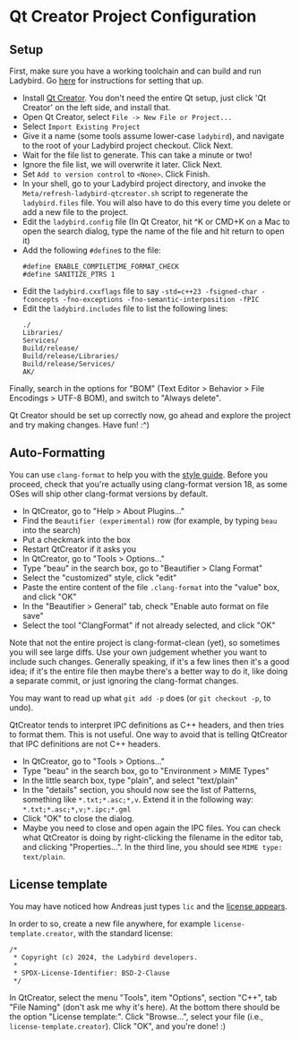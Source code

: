# Qt Creator Project Configuration

## Setup

First, make sure you have a working toolchain and can build and run Ladybird. Go [here](../BuildInstructionsLadybird.md) for instructions for setting that up.

* Install [Qt Creator](https://www.qt.io/offline-installers). You don't need the entire Qt setup, just click 'Qt Creator' on the left side, and install that.
* Open Qt Creator, select `File -> New File or Project...`
* Select `Import Existing Project`
* Give it a name (some tools assume lower-case `ladybird`), and navigate to the root of your Ladybird project checkout. Click Next.
* Wait for the file list to generate. This can take a minute or two!
* Ignore the file list, we will overwrite it later. Click Next.
* Set `Add to version control` to `<None>`. Click Finish.
* In your shell, go to your Ladybird project directory, and invoke the `Meta/refresh-ladybird-qtcreator.sh` script to regenerate the `ladybird.files` file. You will also have to do this every time you delete or add a new file to the project.
* Edit the `ladybird.config` file (In Qt Creator, hit ^K or CMD+K on a Mac to open the search dialog, type the name of the file and hit return to open it)
* Add the following `#define`s to the file:
    ```
    #define ENABLE_COMPILETIME_FORMAT_CHECK
    #define SANITIZE_PTRS 1
    ```
* Edit the `ladybird.cxxflags` file to say `-std=c++23 -fsigned-char -fconcepts -fno-exceptions -fno-semantic-interposition -fPIC`
* Edit the `ladybird.includes` file to list the following lines:
    ```
    ./
    Libraries/
    Services/
    Build/release/
    Build/release/Libraries/
    Build/release/Services/
    AK/
    ```

Finally, search in the options for "BOM" (Text Editor > Behavior > File Encodings > UTF-8 BOM), and switch to "Always delete".

Qt Creator should be set up correctly now, go ahead and explore the project and try making changes. Have fun! :^)

## Auto-Formatting

You can use `clang-format` to help you with the [style guide](../CodingStyle.md). Before you proceed, check that you're actually using clang-format version 18, as some OSes will ship other clang-format versions by default.

- In QtCreator, go to "Help > About Plugins…"
- Find the `Beautifier (experimental)` row (for example, by typing `beau` into the search)
- Put a checkmark into the box
- Restart QtCreator if it asks you
- In QtCreator, go to "Tools > Options…"
- Type "beau" in the search box, go to "Beautifier > Clang Format"
- Select the "customized" style, click "edit"
- Paste the entire content of the file `.clang-format` into the "value" box, and click "OK"
- In the "Beautifier > General" tab, check "Enable auto format on file save"
- Select the tool "ClangFormat" if not already selected, and click "OK"

Note that not the entire project is clang-format-clean (yet), so sometimes you will see large diffs.
Use your own judgement whether you want to include such changes. Generally speaking, if it's a few lines then it's a good idea; if it's the entire file then maybe there's a better way to do it, like doing a separate commit, or just ignoring the clang-format changes.

You may want to read up what `git add -p` does (or `git checkout -p`, to undo).

QtCreator tends to interpret IPC definitions as C++ headers, and then tries to format them. This is not useful. One way to avoid that is telling QtCreator that IPC definitions are not C++ headers.
- In QtCreator, go to "Tools > Options…"
- Type "beau" in the search box, go to "Environment > MIME Types"
- In the little search box, type "plain", and select "text/plain"
- In the "details" section, you should now see the list of Patterns, something like `*.txt;*.asc;*,v`. Extend it in the following way: `*.txt;*.asc;*,v;*.ipc;*.gml`
- Click "OK" to close the dialog.
- Maybe you need to close and open again the IPC files. You can check what QtCreator is doing by right-clicking the filename in the editor tab, and clicking "Properties...". In the third line, you should see `MIME type: text/plain`.

## License template

You may have noticed how Andreas just types `lic` and the [license appears](https://youtu.be/i0J6J1Twwyo?t=346).

In order to so, create a new file anywhere, for example `license-template.creator`, with the standard license:

```
/*
 * Copyright (c) 2024, the Ladybird developers.
 *
 * SPDX-License-Identifier: BSD-2-Clause
 */
```

In QtCreator, select the menu "Tools", item "Options", section "C++", tab
"File Naming" (don't ask me why it's here). At the bottom there should be the
option "License template:". Click "Browse…", select your file (i.e.,
`license-template.creator`). Click "OK", and you're done! :)
